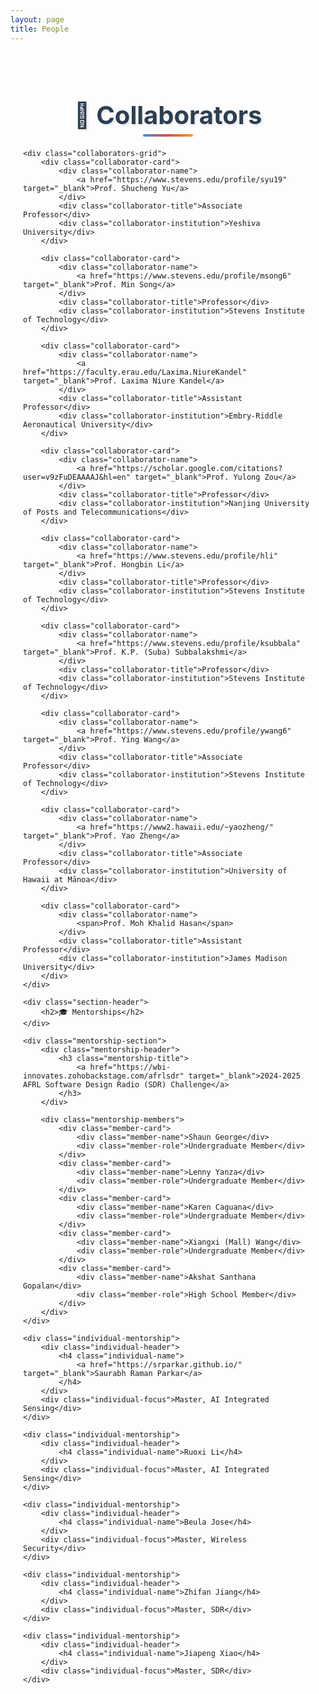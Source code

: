 ```yaml
---
layout: page
title: People
---
```


<style>
.people-container {
    max-width: 1200px;
    margin: 0 auto;
    padding: 20px;
}

.section-header {
    text-align: center;
    margin: 40px 0 30px 0;
    position: relative;
}

.section-header h2 {
    font-size: 2.5rem;
    font-weight: 700;
    color: #2c3e50;
    margin-bottom: 10px;
    text-shadow: 2px 2px 4px rgba(0,0,0,0.1);
}

.section-header::after {
    content: '';
    position: absolute;
    bottom: -10px;
    left: 50%;
    transform: translateX(-50%);
    width: 80px;
    height: 4px;
    background: linear-gradient(90deg, #3498db, #e74c3c, #f39c12);
    border-radius: 2px;
}

.collaborators-grid {
    display: grid;
    grid-template-columns: repeat(auto-fit, minmax(350px, 1fr));
    gap: 25px;
    margin-bottom: 50px;
}

.collaborator-card {
    background: linear-gradient(135deg, #ffffff 0%, #f8f9fa 100%);
    border-radius: 15px;
    padding: 25px;
    box-shadow: 0 10px 30px rgba(0,0,0,0.1);
    transition: all 0.3s ease;
    border: 1px solid #e9ecef;
    position: relative;
    overflow: hidden;
}

.collaborator-card::before {
    content: '';
    position: absolute;
    top: 0;
    left: 0;
    right: 0;
    height: 4px;
    background: linear-gradient(90deg, #3498db, #e74c3c);
}

.collaborator-card:hover {
    transform: translateY(-5px);
    box-shadow: 0 20px 40px rgba(0,0,0,0.15);
}

.collaborator-name {
    font-size: 1.3rem;
    font-weight: 600;
    color: #2c3e50;
    margin-bottom: 8px;
    display: flex;
    align-items: center;
    gap: 10px;
}

.collaborator-title {
    color: #7f8c8d;
    font-size: 1rem;
    margin-bottom: 5px;
    font-style: italic;
}

.collaborator-institution {
    color: #34495e;
    font-weight: 500;
    font-size: 0.95rem;
}

.mentorship-section {
    background: linear-gradient(135deg, #f8f9fa 0%, #e9ecef 100%);
    border-radius: 20px;
    padding: 30px;
    margin-bottom: 30px;
}

.mentorship-header {
    display: flex;
    align-items: center;
    gap: 15px;
    margin-bottom: 25px;
    padding-bottom: 15px;
    border-bottom: 2px solid #dee2e6;
}

.mentorship-title {
    font-size: 1.5rem;
    font-weight: 600;
    color: #2c3e50;
    margin: 0;
}

.mentorship-members {
    display: grid;
    grid-template-columns: repeat(auto-fit, minmax(250px, 1fr));
    gap: 15px;
    margin-top: 20px;
}

.member-card {
    background: white;
    border-radius: 10px;
    padding: 15px;
    box-shadow: 0 5px 15px rgba(0,0,0,0.08);
    transition: all 0.3s ease;
    border-left: 4px solid #3498db;
}

.member-card:hover {
    transform: translateX(5px);
    box-shadow: 0 8px 25px rgba(0,0,0,0.12);
}

.member-name {
    font-weight: 600;
    color: #2c3e50;
    margin-bottom: 5px;
}

.member-role {
    color: #7f8c8d;
    font-size: 0.9rem;
    font-style: italic;
}

.individual-mentorship {
    background: white;
    border-radius: 15px;
    padding: 20px;
    margin-bottom: 20px;
    box-shadow: 0 8px 25px rgba(0,0,0,0.1);
    transition: all 0.3s ease;
    border-left: 5px solid #e74c3c;
}

.individual-mentorship:hover {
    transform: translateY(-3px);
    box-shadow: 0 15px 35px rgba(0,0,0,0.15);
}

.individual-header {
    margin-bottom: 10px;
}

.individual-name {
    font-size: 1.2rem;
    font-weight: 600;
    color: #2c3e50;
    margin: 0;
}

.individual-focus {
    color: #7f8c8d;
    font-size: 0.95rem;
    font-style: italic;
}

@media (max-width: 768px) {
    .collaborators-grid {
        grid-template-columns: 1fr;
    }
    
    .mentorship-members {
        grid-template-columns: 1fr;
    }
    
    .section-header h2 {
        font-size: 2rem;
    }
}
</style>

<div class="people-container">
    <div class="section-header">
        <h2>🤝 Collaborators</h2>
    </div>
    
    <div class="collaborators-grid">
        <div class="collaborator-card">
            <div class="collaborator-name">
                <a href="https://www.stevens.edu/profile/syu19" target="_blank">Prof. Shucheng Yu</a>
            </div>
            <div class="collaborator-title">Associate Professor</div>
            <div class="collaborator-institution">Yeshiva University</div>
        </div>
        
        <div class="collaborator-card">
            <div class="collaborator-name">
                <a href="https://www.stevens.edu/profile/msong6" target="_blank">Prof. Min Song</a>
            </div>
            <div class="collaborator-title">Professor</div>
            <div class="collaborator-institution">Stevens Institute of Technology</div>
        </div>
        
        <div class="collaborator-card">
            <div class="collaborator-name">
                <a href="https://faculty.erau.edu/Laxima.NiureKandel" target="_blank">Prof. Laxima Niure Kandel</a>
            </div>
            <div class="collaborator-title">Assistant Professor</div>
            <div class="collaborator-institution">Embry-Riddle Aeronautical University</div>
        </div>
        
        <div class="collaborator-card">
            <div class="collaborator-name">
                <a href="https://scholar.google.com/citations?user=v9zFuDEAAAAJ&hl=en" target="_blank">Prof. Yulong Zou</a>
            </div>
            <div class="collaborator-title">Professor</div>
            <div class="collaborator-institution">Nanjing University of Posts and Telecommunications</div>
        </div>
        
        <div class="collaborator-card">
            <div class="collaborator-name">
                <a href="https://www.stevens.edu/profile/hli" target="_blank">Prof. Hongbin Li</a>
            </div>
            <div class="collaborator-title">Professor</div>
            <div class="collaborator-institution">Stevens Institute of Technology</div>
        </div>
        
        <div class="collaborator-card">
            <div class="collaborator-name">
                <a href="https://www.stevens.edu/profile/ksubbala" target="_blank">Prof. K.P. (Suba) Subbalakshmi</a>
            </div>
            <div class="collaborator-title">Professor</div>
            <div class="collaborator-institution">Stevens Institute of Technology</div>
        </div>
        
        <div class="collaborator-card">
            <div class="collaborator-name">
                <a href="https://www.stevens.edu/profile/ywang6" target="_blank">Prof. Ying Wang</a>
            </div>
            <div class="collaborator-title">Associate Professor</div>
            <div class="collaborator-institution">Stevens Institute of Technology</div>
        </div>
        
        <div class="collaborator-card">
            <div class="collaborator-name">
                <a href="https://www2.hawaii.edu/~yaozheng/" target="_blank">Prof. Yao Zheng</a>
            </div>
            <div class="collaborator-title">Associate Professor</div>
            <div class="collaborator-institution">University of Hawaii at Mānoa</div>
        </div>
        
        <div class="collaborator-card">
            <div class="collaborator-name">
                <span>Prof. Moh Khalid Hasan</span>
            </div>
            <div class="collaborator-title">Assistant Professor</div>
            <div class="collaborator-institution">James Madison University</div>
        </div>
    </div>
    
    <div class="section-header">
        <h2>🎓 Mentorships</h2>
    </div>
    
    <div class="mentorship-section">
        <div class="mentorship-header">
            <h3 class="mentorship-title">
                <a href="https://wbi-innovates.zohobackstage.com/afrlsdr" target="_blank">2024-2025 AFRL Software Design Radio (SDR) Challenge</a>
            </h3>
        </div>
        
        <div class="mentorship-members">
            <div class="member-card">
                <div class="member-name">Shaun George</div>
                <div class="member-role">Undergraduate Member</div>
            </div>
            <div class="member-card">
                <div class="member-name">Lenny Yanza</div>
                <div class="member-role">Undergraduate Member</div>
            </div>
            <div class="member-card">
                <div class="member-name">Karen Caguana</div>
                <div class="member-role">Undergraduate Member</div>
            </div>
            <div class="member-card">
                <div class="member-name">Xiangxi (Mall) Wang</div>
                <div class="member-role">Undergraduate Member</div>
            </div>
            <div class="member-card">
                <div class="member-name">Akshat Santhana Gopalan</div>
                <div class="member-role">High School Member</div>
            </div>
        </div>
    </div>
    
    <div class="individual-mentorship">
        <div class="individual-header">
            <h4 class="individual-name">
                <a href="https://srparkar.github.io/" target="_blank">Saurabh Raman Parkar</a>
            </h4>
        </div>
        <div class="individual-focus">Master, AI Integrated Sensing</div>
    </div>
    
    <div class="individual-mentorship">
        <div class="individual-header">
            <h4 class="individual-name">Ruoxi Li</h4>
        </div>
        <div class="individual-focus">Master, AI Integrated Sensing</div>
    </div>
    
    <div class="individual-mentorship">
        <div class="individual-header">
            <h4 class="individual-name">Beula Jose</h4>
        </div>
        <div class="individual-focus">Master, Wireless Security</div>
    </div>
    
    <div class="individual-mentorship">
        <div class="individual-header">
            <h4 class="individual-name">Zhifan Jiang</h4>
        </div>
        <div class="individual-focus">Master, SDR</div>
    </div>
    
    <div class="individual-mentorship">
        <div class="individual-header">
            <h4 class="individual-name">Jiapeng Xiao</h4>
        </div>
        <div class="individual-focus">Master, SDR</div>
    </div>
</div>